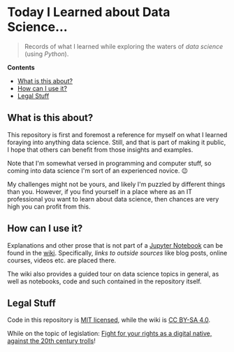# Today I Learned about Data Science…

> Records of what I learned while exploring the waters of *data science* (using *Python*).

**Contents**

 * [What is this about?](#what-is-this-about)
 * [How can I use it?](#how-can-i-use-it)
 * [Legal Stuff](#legal-stuff)


## What is this about?

This repository is first and foremost a reference for myself on what I learned
foraying into anything data science. Still, and that is part of making it public,
I hope that others can benefit from those insights and examples.

Note that I'm somewhat versed in programming and computer stuff, so coming into
data science I'm sort of an experienced novice. :wink:

My challenges might not be yours, and likely I'm puzzled by different things than you.
However, if you find yourself in a place where as an IT professional you want to learn about data science,
then chances are very high you can profit from this.


## How can I use it?

Explanations and other prose that is not part of a
[Jupyter Notebook](https://github.com/jhermann/til-about-data-science/tree/master/jupyter#jupyter-notebooks)
can be found in the
[wiki](https://github.com/jhermann/til-about-data-science/wiki).
Specifically, *links to outside sources* like blog posts, online courses, videos etc. are placed there.

The wiki also provides a guided tour on data science topics in general,
as well as notebooks, code and such contained in the repository itself.


## Legal Stuff

Code in this repository is [MIT licensed](https://github.com/jhermann/til-about-data-science/blob/master/LICENSE),
while the wiki is [CC BY-SA 4.0](https://creativecommons.org/licenses/by-sa/4.0/).

While on the topic of legislation:
[Fight for your rights as a digital native, against the 20th century trolls](https://www.linuxjournal.com/content/how-eus-copyright-reform-threatens-open-source-and-how-fight-it)!
